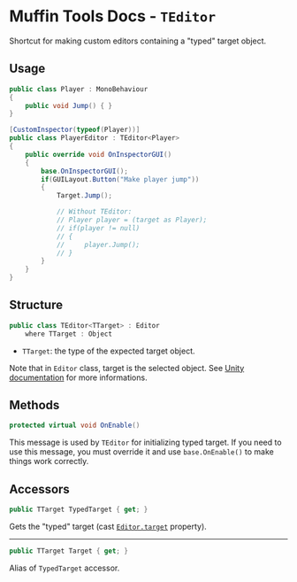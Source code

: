 # Muffin Tools Docs - `TEditor`

Shortcut for making custom editors containing a "typed" target object.

## Usage

```cs
public class Player : MonoBehaviour
{
    public void Jump() { }
}
```

```cs
[CustomInspector(typeof(Player))]
public class PlayerEditor : TEditor<Player>
{
    public override void OnInspectorGUI()
    {
        base.OnInspectorGUI();
        if(GUILayout.Button("Make player jump"))
        {
            Target.Jump();

            // Without TEditor:
            // Player player = (target as Player);
            // if(player != null)
            // {
            //     player.Jump();
            // }
        }
    }
}
```

## Structure

```cs
public class TEditor<TTarget> : Editor
    where TTarget : Object
```

* `TTarget`: the type of the expected target object.

Note that in `Editor` class, target is the selected object. See [Unity documentation](https://docs.unity3d.com/ScriptReference/Editor.html) for more informations.

## Methods

```cs
protected virtual void OnEnable()
```

This message is used by `TEditor` for initializing typed target. If you need to use this message, you must override it and use `base.OnEnable()` to make things work correctly.

## Accessors

```cs
public TTarget TypedTarget { get; }
```

Gets the "typed" target (cast [`Editor.target`](https://docs.unity3d.com/ScriptReference/Editor-target.html) property).

---

```cs
public TTarget Target { get; }
```

Alias of `TypedTarget` accessor.